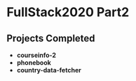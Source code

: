 # FullStack2020 Part2
## Projects Completed
* **courseinfo-2**
* **phonebook**
* **country-data-fetcher**